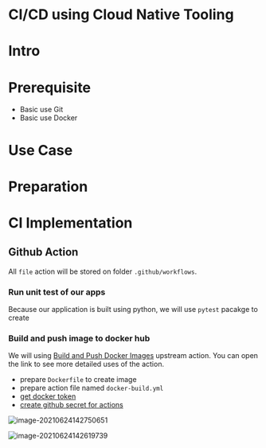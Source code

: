 # CI/CD using Cloud Native Tooling

# Intro

# Prerequisite
- Basic use Git
- Basic use Docker

# Use Case

# Preparation


# CI Implementation 

## Github Action
All `file` action will be stored on folder `.github/workflows`. 

### Run unit test of our apps
Because our application is built using python, we will use `pytest` pacakge to create 

### Build and push image to docker hub
We will using [Build and Push Docker Images](https://github.com/marketplace/actions/build-and-push-docker-images) upstream action. You can open the link to see more detailed uses of the action.
-   prepare `Dockerfile` to create image
-   prepare action file named `docker-build.yml`
-   [get docker token](https://www.docker.com/blog/docker-hub-new-personal-access-tokens/)
-   [create github secret for actions](https://docs.github.com/en/free-pro-team@latest/actions/reference/encrypted-secrets)



![image-20210624142750651](/home/purnanugraha/.var/app/io.typora.Typora/config/Typora/typora-user-images/image-20210624142750651.png)

![image-20210624142619739](/home/purnanugraha/.var/app/io.typora.Typora/config/Typora/typora-user-images/image-20210624142619739.png)
